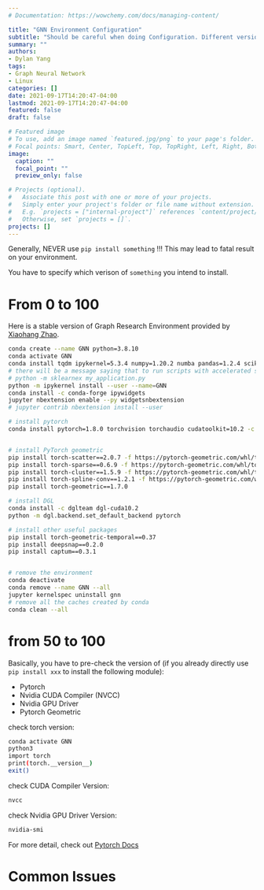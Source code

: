```yaml
---
# Documentation: https://wowchemy.com/docs/managing-content/

title: "GNN Environment Configuration"
subtitle: "Should be careful when doing Configuration. Different versions of Compiliers do not play nice with each other..."
summary: ""
authors: 
- Dylan Yang
tags: 
- Graph Neural Network
- Linux
categories: []
date: 2021-09-17T14:20:47-04:00
lastmod: 2021-09-17T14:20:47-04:00
featured: false
draft: false

# Featured image
# To use, add an image named `featured.jpg/png` to your page's folder.
# Focal points: Smart, Center, TopLeft, Top, TopRight, Left, Right, BottomLeft, Bottom, BottomRight.
image:
  caption: ""
  focal_point: ""
  preview_only: false

# Projects (optional).
#   Associate this post with one or more of your projects.
#   Simply enter your project's folder or file name without extension.
#   E.g. `projects = ["internal-project"]` references `content/project/deep-learning/index.md`.
#   Otherwise, set `projects = []`.
projects: []
---
```


Generally, NEVER use `pip install something` !!! This may lead to fatal result on your environment.

You have to specify which verison of `something` you intend to install.

# From 0 to 100

Here is a stable version of Graph Research Environment provided by [Xiaohang Zhao](https://www.linkedin.com/in/xiaohangzhao/).

```bash
conda create --name GNN python=3.8.10
conda activate GNN
conda install tqdm ipykernel=5.3.4 numpy=1.20.2 numba pandas=1.2.4 scikit-learn=0.24.2 scikit-learn-intelex
# there will be a message saying that to run scripts with accelerated scikit-learn, using
# python -m sklearnex my_application.py
python -m ipykernel install --user --name=GNN
conda install -c conda-forge ipywidgets
jupyter nbextension enable --py widgetsnbextension
# jupyter contrib nbextension install --user

# install pytorch
conda install pytorch=1.8.0 torchvision torchaudio cudatoolkit=10.2 -c pytorch


# install PyTorch geometric
pip install torch-scatter==2.0.7 -f https://pytorch-geometric.com/whl/torch-1.8.0+cu102.html
pip install torch-sparse==0.6.9 -f https://pytorch-geometric.com/whl/torch-1.8.0+cu102.html
pip install torch-cluster==1.5.9 -f https://pytorch-geometric.com/whl/torch-1.8.0+cu102.html
pip install torch-spline-conv==1.2.1 -f https://pytorch-geometric.com/whl/torch-1.8.0+cu102.html
pip install torch-geometric==1.7.0

# install DGL
conda install -c dglteam dgl-cuda10.2
python -m dgl.backend.set_default_backend pytorch

# install other useful packages
pip install torch-geometric-temporal==0.37
pip install deepsnap==0.2.0
pip install captum==0.3.1


# remove the environment
conda deactivate
conda remove --name GNN --all 
jupyter kernelspec uninstall gnn
# remove all the caches created by conda
conda clean --all
```


# from 50 to 100

Basically, you have to pre-check the version of (if you already directly use `pip install xxx` to install the following module):
- Pytorch
- Nvidia CUDA Compiler (NVCC)
- Nvidia GPU Driver 
- Pytorch Geometric

check torch version:

```bash
conda activate GNN
python3
import torch
print(torch.__version__)
exit()
```


check CUDA Compiler Version:
```bash
nvcc
```

check Nvidia GPU Driver Version:
```bash
nvidia-smi
```

For more detail, check out [Pytorch Docs](https://pytorch.org/get-started/locally/)

# Common Issues

